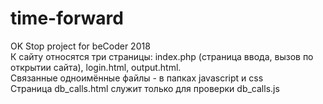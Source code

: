 # time-forward
OK Stop project for beCoder 2018 <br>
К сайту относятся три страницы: index.php (страница ввода, вызов по открытии сайта), login.html, output.html. <br>
Связанные одноимённые файлы - в папках javascript и css <br>
Страница db_calls.html служит только для проверки db_calls.js
